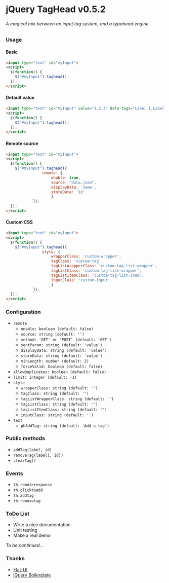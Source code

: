 # jQuery TagHead v0.5.2

###### A *magical* mix between an input tag system, and a typahead engine.

### Usage

#### Basic
```html
<input type="text" id="myInput">
<script>
  $(function() {
    $("#myInput").taghead();
  });
</script>
```

#### Default value
```html
<input type="text" id="myInput" value="1,2,3" data-tags="Label 1,Label 2,Label 3">
<script>
  $(function() {
    $("#myInput").taghead();
  });
</script>
```


#### Remote source

```html
<input type="text" id="myInput">
<script>
  $(function() {
    $("#myInput").taghead({	
				remote: {
					enable: true,
					source: "data.json",
					displayData: 'name',
					storeData: 'id'
					}
			});
  });
</script>
```


#### Custom CSS

```html
<input type="text" id="myInput">
<script>
  $(function() {
    $("#myInput").taghead({	
				style: {
					wrapperClass: 'custom-wrapper',
					tagClass: 'custom-tag',
					tagListWrapperClass: 'custom-tag-list-wrapper',
					tagListClass: 'custom-tag-list-wrapper',
					tagListItemClass: 'custom-tag-list-item',
					inputClass: 'custom-input'
					}
			});
  });
</script>
```


### Configuration

* `remote`
  * `enable: boolean (default: false)`
  * `source: string (default: '')`
  * `method: 'GET' or 'POST' (default: 'GET')`
  * `sentParam: string (default: 'value')`
  * `displayData: string (default: 'value')`
  * `storeData: string (default: 'value')`
  * `minLength: number (default: 2)`
  * `forceValid: boolean (default: false)`
* `allowDuplicates: boolean (default: false)`
* `limit: integer (default: -1)`
* `style`
  * `wrapperClass: string (default: '')`
  * `tagClass: string (default: '')`
  * `tagListWrapperClass: string (default: '')`
  * `tagListClass: string (default: '')`
  * `tagListItemClass: string (default: '')`
  * `inputClass: string (default: '')`
* `text`
  * `phAddTag: string (default: 'Add a tag')`


### Public methods

* `addTag(label, id)`
* `removeTag(label[, id])`
* `clearTag()`


### Events

* `th.remoteresponse`
* `th.clicktoadd`
* `th.addtag`
* `th.removetag`


### ToDo List

* Write a nice documentation
* Unit testing
* Make a real demo

*To be continued...*

### Thanks

* [Flat-UI](http://designmodo.github.io/Flat-UI/)
* [jQuery Boilerplate](http://jqueryboilerplate.com/)
